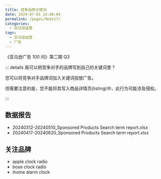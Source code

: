 ```yaml
---
title: 竞争品牌关键词
date: 2024-07-01 14:46:04
permalink: /pages/9e2e1f/
categories: 
  - 亚马逊运营
tags: 
  - 亚马逊运营
  - 广告
---
```


《亚马逊广告 100 问》第二期 Q3

::: details 我可以把竞争对手的品牌写到自己的关键词里？

您可以将竞争对手品牌词加入关键词投放广告。

但需要注意的是，您不能将其写入商品详情页(listing)中，此行为可能涉及侵权。

:::

## 数据报告

- 20240312-20240510_Sponsored Products Search term report.xlsx
- 20240417-20240620_Sponsored Products Search term report.xlsx

## 关注品牌

- apple clock radio
- bose clock radio
- ihome alarm clock
